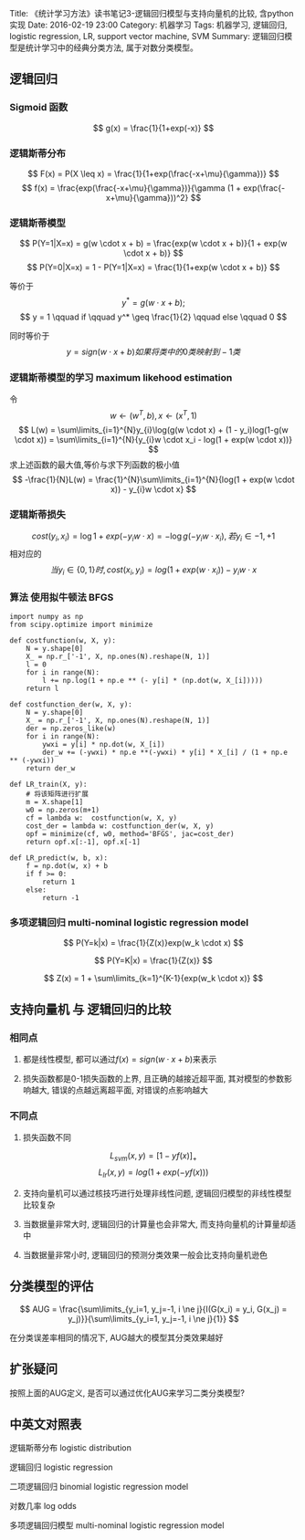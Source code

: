 Title: 《统计学习方法》读书笔记3-逻辑回归模型与支持向量机的比较, 含python实现
Date: 2016-02-19 23:00
Category: 机器学习
Tags: 机器学习, 逻辑回归, logistic regression, LR, support vector machine, SVM
Summary: 逻辑回归模型是统计学习中的经典分类方法, 属于对数分类模型。

## 逻辑回归

### Sigmoid 函数

$$
g(x) = \frac{1}{1+exp(-x)}
$$

### 逻辑斯蒂分布

$$
F(x) = P(X \leq x) = \frac{1}{1+exp(\frac{-x+\mu}{\gamma})}
$$
$$
f(x) = \frac{exp(\frac{-x+\mu}{\gamma})}{\gamma (1 + exp(\frac{-x+\mu}{\gamma}))^2}
$$

### 逻辑斯蒂模型
$$
P(Y=1|X=x) = g(w \cdot x + b) = \frac{exp(w \cdot x + b)}{1 + exp(w \cdot x + b)}
$$
$$
P(Y=0|X=x) = 1 - P(Y=1|X=x) = \frac{1}{1+exp(w \cdot x + b)}
$$

等价于
$$
y^* = g(w \cdot x + b);
$$
$$
y = 1 \qquad if \qquad y^* \geq \frac{1}{2} \qquad else \qquad 0
$$

同时等价于
$$
y = sign(w \cdot x + b) 如果将类中的0类映射到-1类
$$

### 逻辑斯蒂模型的学习 maximum likehood estimation
令 $$ w \gets (w^T, b), x \gets (x^T, 1)$$
$$
L(w) = \sum\limits_{i=1}^{N}y_{i}\log(g(w \cdot x) + (1 - y_i)log(1-g(w \cdot x)) = \sum\limits_{i=1}^{N}{y_{i}w \cdot x_i - log(1 + exp(w \cdot x))}
$$
求上述函数的最大值,等价与求下列函数的极小值
$$
-\frac{1}{N}L(w) = \frac{1}^{N}\sum\limits_{i=1}^{N}{log(1 + exp(w \cdot x)) - y_{i}w \cdot x}
$$

### 逻辑斯蒂损失

$$
cost(y_i, x_i) = \log{1 + exp(-y_{i} w \cdot x)} = -\log{g(-y_iw \cdot x_i)}, 若y_i \in {-1, +1}
$$
相对应的
$$
当 y_i \in \{0, 1\} 时, cost(x_i, y_i) = log(1 + exp(w \cdot x_i)) - y_{i} w \cdot x
$$

### 算法 使用拟牛顿法 BFGS

    import numpy as np
    from scipy.optimize import minimize
    
    def costfunction(w, X, y):
        N = y.shape[0]
        X_ = np.r_['-1', X, np.ones(N).reshape(N, 1)]
        l = 0
        for i in range(N):
            l += np.log(1 + np.e ** (- y[i] * (np.dot(w, X_[i]))))
        return l
    
    def costfunction_der(w, X, y):
        N = y.shape[0]
        X_ = np.r_['-1', X, np.ones(N).reshape(N, 1)]
        der = np.zeros_like(w)
        for i in range(N):
            ywxi = y[i] * np.dot(w, X_[i])
            der_w += (-ywxi) * np.e **(-ywxi) * y[i] * X_[i] / (1 + np.e ** (-ywxi))
        return der_w
    
    def LR_train(X, y):
        # 将该矩阵进行扩展
        m = X.shape[1]
        w0 = np.zeros(m+1)
        cf = lambda w:  costfunction(w, X, y)
        cost_der = lambda w: costfunction_der(w, X, y)
        opf = minimize(cf, w0, method='BFGS', jac=cost_der)
        return opf.x[:-1], opf.x[-1]
    
    def LR_predict(w, b, x):
        f = np.dot(w, x) + b
        if f >= 0:
            return 1
        else:
            return -1


### 多项逻辑回归 multi-nominal logistic regression model

$$
P(Y=k|x) = \frac{1}{Z(x)}exp(w_k \cdot x)
$$

$$
P(Y=K|x) = \frac{1}{Z(x)}
$$

$$
Z(x) = 1 + \sum\limits_{k=1}^{K-1}{exp(w_k \cdot x)}
$$

## 支持向量机 与 逻辑回归的比较

### 相同点

1. 都是线性模型, 都可以通过$f(x) = sign(w \cdot x + b)$来表示

2. 损失函数都是0-1损失函数的上界, 且正确的越接近超平面, 其对模型的参数影响越大, 错误的点越远离超平面, 对错误的点影响越大

### 不同点

1. 损失函数不同

$$
L_{svm}(x, y) = {\left[ 1 - yf(x) \right]}_{+}
$$
$$
L_{lr}(x, y) = log(1 + exp(-yf(x)))
$$

2. 支持向量机可以通过核技巧进行处理非线性问题, 逻辑回归模型的非线性模型比较复杂

3. 当数据量非常大时, 逻辑回归的计算量也会非常大, 而支持向量机的计算量却适中

4. 当数据量非常小时, 逻辑回归的预测分类效果一般会比支持向量机逊色

## 分类模型的评估

$$
AUG = \frac{\sum\limits_{y_i=1, y_j=-1, i \ne j}{I(G(x_i) = y_i, G(x_j) = y_j)}}{\sum\limits_{y_i=1, y_j=-1, i \ne j}{1}}
$$

在分类误差率相同的情况下, AUG越大的模型其分类效果越好

## 扩张疑问

按照上面的AUG定义, 是否可以通过优化AUG来学习二类分类模型?

## 中英文对照表

逻辑斯蒂分布 logistic distribution

逻辑回归 logistic regression

二项逻辑回归 binomial logistic regression model

对数几率 log odds

多项逻辑回归模型 multi-nominal logistic regression model
